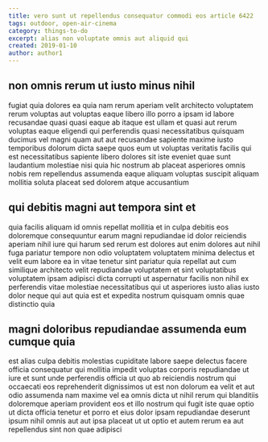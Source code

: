 ```yaml
---
title: vero sunt ut repellendus consequatur commodi eos article 6422
tags: outdoor, open-air-cinema
category: things-to-do
excerpt: alias non voluptate omnis aut aliquid qui
created: 2019-01-10
author: author1
---
```


## non omnis rerum ut iusto minus nihil

fugiat quia dolores ea quia nam rerum aperiam velit architecto voluptatem rerum voluptas aut voluptas eaque libero illo porro a ipsam id labore recusandae quasi quasi eaque ab itaque est ullam et quasi aut rerum voluptas eaque eligendi qui perferendis quasi necessitatibus quisquam ducimus vel magni quam aut aut recusandae sapiente maxime iusto temporibus dolorum dicta saepe quos eum ut voluptas veritatis facilis qui est necessitatibus sapiente libero dolores sit iste eveniet quae sunt laudantium molestiae nisi quia hic nostrum ab placeat asperiores omnis nobis rem repellendus assumenda eaque aliquam voluptas suscipit aliquam mollitia soluta placeat sed dolorem atque accusantium

## qui debitis magni aut tempora sint et

quia facilis aliquam id omnis repellat mollitia et in culpa debitis eos doloremque consequuntur earum magni repudiandae id dolor reiciendis aperiam nihil iure qui harum sed rerum est dolores aut enim dolores aut nihil fuga pariatur tempore non odio voluptatem voluptatem minima delectus et velit eum labore ea in vitae tenetur sint pariatur quia repellat aut cum similique architecto velit repudiandae voluptatem et sint voluptatibus voluptatem ipsam adipisci dicta corrupti ut aspernatur facilis non nihil ex perferendis vitae molestiae necessitatibus qui ut asperiores iusto alias iusto dolor neque qui aut quia est et expedita nostrum quisquam omnis quae distinctio quia

## magni doloribus repudiandae assumenda eum cumque quia

est alias culpa debitis molestias cupiditate labore saepe delectus facere officia consequatur qui mollitia impedit voluptas corporis repudiandae ut iure et sunt unde perferendis officia ut quo ab reiciendis nostrum qui occaecati eos reprehenderit dignissimos ut est non dolorum ea velit et aut odio assumenda nam maxime vel ea omnis dicta ut nihil rerum qui blanditiis doloremque aperiam provident eos et illo nostrum qui fugit iste quae optio ut dicta officia tenetur et porro et eius dolor ipsam repudiandae deserunt ipsum nihil omnis aut aut ipsa placeat ut ut optio et autem rerum ea aut repellendus sint non quae adipisci
